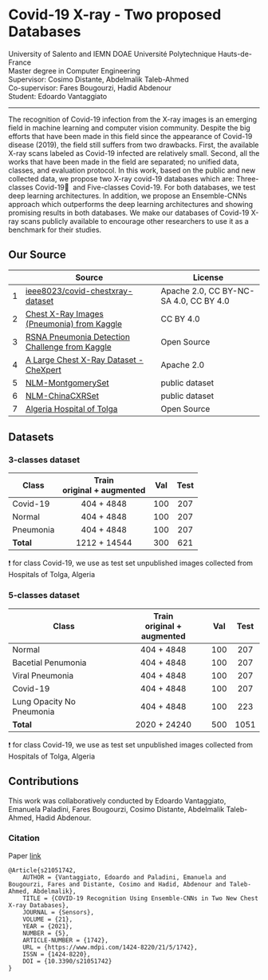 # Covid-19 X-ray - Two proposed Databases

University of Salento and IEMN DOAE Université Polytechnique Hauts-de-France  
Master degree in Computer Engineering  
Supervisor: Cosimo Distante, Abdelmalik Taleb-Ahmed  
Co-supervisor: Fares Bougourzi, Hadid Abdenour   
Student: Edoardo Vantaggiato

___
The recognition of Covid-19 infection from the X-ray images is an emerging field in machine learning and computer vision community. Despite the big efforts that have been made in this field since the appearance of Covid-19 disease (2019), the field still suffers from two drawbacks. First, the available X-ray scans labeled as Covid-19 infected are relatively small. Second, all the works that have been made in the field are separated; no unified data, classes, and evaluation protocol. In this work, based on the public and new collected data, we propose two X-ray covid-19 databases which are: Three-classes Covid-19 ِ and Five-classes Covid-19. For both databases, we test deep learning architectures. In addition, we propose an Ensemble-CNNs approach which outperforms the deep learning architectures and showing promising results in both databases. We make our databases of Covid-19 X-ray scans publicly available to encourage other researchers to use it as a benchmark for their studies.


## Our Source
| | Source | License |
| - | ------ | ------- |
| 1 | [ieee8023/covid-chestxray-dataset](https://github.com/ieee8023/covid-chestxray-dataset) | Apache 2.0, CC BY-NC-SA 4.0, CC BY 4.0 |
| 2 | [Chest X-Ray Images (Pneumonia) from Kaggle](https://www.kaggle.com/paultimothymooney/chest-xray-pneumonia) | CC BY 4.0 |
| 3 | [RSNA Pneumonia Detection Challenge from Kaggle](https://www.kaggle.com/c/rsna-pneumonia-detection-challenge) | Open Source |
| 4 | [A Large Chest X-Ray Dataset - CheXpert](https://stanfordmlgroup.github.io/competitions/chexpert/) | Apache 2.0 |
| 5 | [NLM-MontgomerySet](https://lhncbc.nlm.nih.gov/publication/pub9931) | public dataset |
| 6 | [NLM-ChinaCXRSet](https://lhncbc.nlm.nih.gov/publication/pub9931) | public dataset |
| 7 | [Algeria Hospital of Tolga](https://github.com/Edo2610/Covid-19_X-ray_Two-proposed-Databases/tree/main/Datasets/5-classes/Test/Covid-19) | Open Source |


## Datasets

### 3-classes dataset

| Class | Train </br>original + augmented | Val | Test |
| ----- | :---: | :-: | :--: |
| Covid-19 | 404 + 4848 | 100 | 207 |
| Normal | 404 + 4848 | 100 | 207 |
| Pneumonia | 404 + 4848 | 100 | 207 |
| **Total** | 1212 + 14544 | 300 | 621 |

:exclamation: for class Covid-19, we use as test set unpublished images collected from Hospitals of Tolga, Algeria

### 5-classes dataset

| Class | Train </br>original + augmented | Val | Test |
| ----- | :---: | :-: | :--: |
| Normal | 404 + 4848 | 100 | 207 |
| Bacetial Penumonia | 404 + 4848 | 100 | 207 |
| Viral Pneumonia | 404 + 4848 | 100 | 207 |
| Covid-19 | 404 + 4848 | 100 | 207 |
| Lung Opacity No Pneumonia | 404 + 4848 | 100 | 223 |
| **Total** | 2020 + 24240 | 500 | 1051 |

:exclamation: for class Covid-19, we use as test set unpublished images collected from Hospitals of Tolga, Algeria

## Contributions

This work was collaboratively conducted by Edoardo Vantaggiato, Emanuela Paladini, Fares Bougourzi, Cosimo Distante, Abdelmalik Taleb-Ahmed, Hadid Abdenour.  

### Citation
Paper [link](https://www.mdpi.com/1424-8220/21/5/1742)

```
@Article{s21051742,
    AUTHOR = {Vantaggiato, Edoardo and Paladini, Emanuela and Bougourzi, Fares and Distante, Cosimo and Hadid, Abdenour and Taleb-Ahmed, Abdelmalik},
    TITLE = {COVID-19 Recognition Using Ensemble-CNNs in Two New Chest X-ray Databases},
    JOURNAL = {Sensors},
    VOLUME = {21},
    YEAR = {2021},
    NUMBER = {5},
    ARTICLE-NUMBER = {1742},
    URL = {https://www.mdpi.com/1424-8220/21/5/1742},
    ISSN = {1424-8220},
    DOI = {10.3390/s21051742}
}
```
